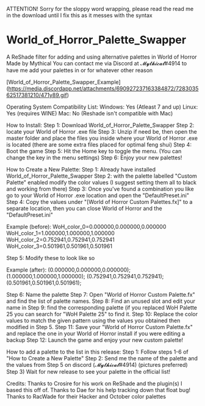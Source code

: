 ATTENTION! Sorry for the sloppy word wrapping, please read the read me in the download until I fix this as it messes with the syntax

# World_of_Horror_Palette_Swapper
A ReShade filter for adding and using alternative palettes in World of Horror
Made by Mythical
You can contact me via Discord at 𝓜𝔂𝓽𝓱𝓲𝓬𝓪𝓵#4914 to have me add your palettes in or for whatever other reason

[World_of_Horror_Palette_Swapper_Example] (https://media.discordapp.net/attachments/690927237163384872/728303562517381210/471y89.gif)

Operating System Compatibility List:
Windows: Yes (Atleast 7 and up)
Linux: Yes (requires WINE)
Mac: No (Reshade isn't compatible with Mac)

How to Install:
Step 1: Download World_of_Horror_Palette_Swapper
Step 2: locate your World of Horror .exe file
Step 3: Unzip if need be, then open the master folder and place the files you inside where your World of Horror .exe is located (there are some extra files placed for optimal feng shui)
Step 4: Boot the game
Step 5: Hit the Home key to toggle the menu. (You can change the key in the menu settings)
Step 6: Enjoy your new palettes!

How to Create a New Palette:
Step 1: Already have installed World_of_Horror_Palette_Swapper
Step 2: with the palette labelled "Custom Palette" enabled modify the color values (I suggest setting them all to black and working from there)
Step 3: Once you've found a combination you like go to your World of Horror .exe location and open the "DefaultPreset.ini"
Step 4: Copy the values under "[World of Horror Custom Palettes.fx]" to a separate location, then you can close World of Horror and the "DefaultPreset.ini"

Example (before):
WoH_color_0=0.000000,0.000000,0.000000
WoH_color_1=1.000000,1.000000,1.000000
WoH_color_2=0.752941,0.752941,0.752941
WoH_color_3=0.501961,0.501961,0.501961

Step 5: Modify these to look like so

Example (after):
(0.000000,0.000000,0.000000);
(1.000000,1.000000,1.000000);
(0.752941,0.752941,0.752941);
(0.501961,0.501961,0.501961);

Step 6: Name the palette
Step 7: Open "World of Horror Custom Palette.fx" and find the list of palette names.
Step 8: Find an unused slot and edit your name in
Step 9: find the corresponding palette (if you replaced WoH Palette 25 you can search for "WoH Palette 25" to find it.
Step 10: Replace the color values to match the given pattern using the values you obtained then modified in Step 5.
Step 11: Save your "World of Horror Custom Palette.fx" and replace the one in your World of Horror install if you were editing a backup
Step 12: Launch the game and enjoy your new custom palette!

How to add a palette to the list in this release:
Step 1: Follow steps 1-6 of "How to Create a New Palette"
Step 2: Send me the name of the palette and the values from Step 5 on discord (𝓜𝔂𝓽𝓱𝓲𝓬𝓪𝓵#4914) (pictures preferred)
Step 3) Wait for new release to see your palette in the official list!

Credits:
Thanks to Crosire for his work on ReShade and the plugin(s) I based this off of.
Thanks to Dae for his help tracking down that float bug! 
Thanks to RacWade for their Hacker and October color palettes

